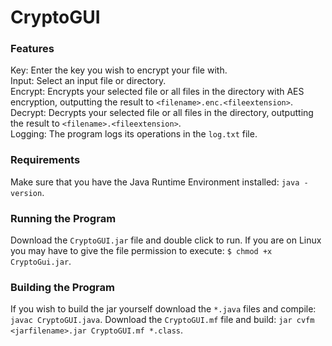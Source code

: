 # CryptoGUI
### Features
Key: Enter the key you wish to encrypt your file with.  
Input: Select an input file or directory.  
Encrypt: Encrypts your selected file or all files in the directory with AES encryption, outputting the result to `<filename>.enc.<fileextension>`.  
Decrypt: Decrypts your selected file or all files in the directory, outputting the result to `<filename>.<fileextension>`.  
Logging: The program logs its operations in the `log.txt` file.
### Requirements
Make sure that you have the Java Runtime Environment installed: `java -version`.
### Running the Program
Download the `CryptoGUI.jar` file and double click to run. If you are on Linux you may have to give the file permission to execute: `$ chmod +x CryptoGui.jar`.
### Building the Program
If you wish to build the jar yourself download the `*.java` files and compile: `javac CryptoGUI.java`. Download the `CryptoGUI.mf` file and build: `jar cvfm  <jarfilename>.jar CryptoGUI.mf *.class`.
